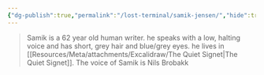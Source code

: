 ```yaml
---
{"dg-publish":true,"permalink":"/lost-terminal/samik-jensen/","hide":true,"noteIcon":""}
---
```


> <span query="get(aliases.0)"></span>Samik<span type="end"></span> is a <span query="get(age)"></span>62<span type="end"></span> year old <span query="get(species)"></span>human<span type="end"></span> <span query="get(archetype)"></span>writer<span type="end"></span>. <span query="get(pronouns.0)"></span>he<span type="end"></span> speaks with a <span query="get(voice)"></span>low, halting<span type="end"></span> voice and has <span query="get(hair)"></span>short, grey<span type="end"></span> hair and <span query="get(eyes)"></span>blue/grey<span type="end"></span> eyes. <span query="get(pronouns.0)"></span>he<span type="end"></span> lives in <span query="get(home.0)"></span>[[Resources/Meta/attachments/Excalidraw/The Quiet Signet\|The Quiet Signet]]<span type="end"></span>.
> The voice of <span query="get(aliases.0)"></span>Samik<span type="end"></span> is <span query="get(actor)"></span>Nils Brobakk<span type="end"></span>

 